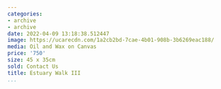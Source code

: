 ```yaml
---
categories:
- archive
- archive
date: 2022-04-09 13:18:38.512447
image: https://ucarecdn.com/1a2cb2bd-7cae-4b01-908b-3b6269eac188/
media: Oil and Wax on Canvas
price: '750'
size: 45 x 35cm
sold: Contact Us
title: Estuary Walk III
...
```

